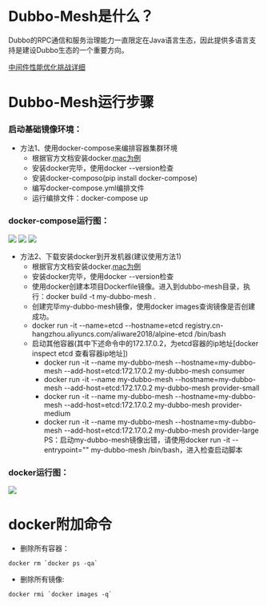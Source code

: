 # Dubbo-Mesh是什么？
Dubbo的RPC通信和服务治理能力一直限定在Java语言生态，因此提供多语言支持是建设Dubbo生态的一个重要方向。

[中间件性能优化挑战详细](https://tianchi.aliyun.com/markets/tianchi/aliware2018contest)


# Dubbo-Mesh运行步骤
### 启动基础镜像环境：
* 方法1、使用docker-compose来编排容器集群环境
    * 根据官方文档安装docker.[mac为例](https://docs.docker.com/docker-for-mac/)
    * 安装docker完毕，使用docker --version检查
    * 安装docker-composo(pip install docker-compose)
    * 编写docker-compose.yml编排文件
    * 运行编排文件：docker-compose up
### docker-compose运行图：
![](https://raw.githubusercontent.com/tantexian/dubbo-mesh/dev/static/imgs/docker-compose-run-1.png)
![](https://raw.githubusercontent.com/tantexian/dubbo-mesh/dev/static/imgs/docker-compose-run-2.png)
![](https://raw.githubusercontent.com/tantexian/dubbo-mesh/dev/static/imgs/docker-compose-run-3.png)


* 方法2、下载安装docker到开发机器(建议使用方法1)
    * 根据官方文档安装docker.[mac为例](https://docs.docker.com/docker-for-mac/)
    * 安装docker完毕，使用docker --version检查
    * 使用docker创建本项目Dockerfile镜像。进入到dubbo-mesh目录，执行：docker build -t my-dubbo-mesh .
    * 创建完毕my-dubbo-mesh镜像，使用docker images查询镜像是否创建成功。
    * docker run -it --name=etcd --hostname=etcd registry.cn-hangzhou.aliyuncs.com/aliware2018/alpine-etcd /bin/bash
    * 启动其他容器(其中下述命令中的172.17.0.2，为etcd容器的ip地址[docker inspect etcd 查看容器ip地址])
        * docker run -it --name my-dubbo-mesh --hostname=my-dubbo-mesh --add-host=etcd:172.17.0.2 my-dubbo-mesh consumer
        * docker run -it --name my-dubbo-mesh --hostname=my-dubbo-mesh --add-host=etcd:172.17.0.2 my-dubbo-mesh provider-small
        * docker run -it --name my-dubbo-mesh --hostname=my-dubbo-mesh --add-host=etcd:172.17.0.2 my-dubbo-mesh provider-medium
        * docker run -it --name my-dubbo-mesh --hostname=my-dubbo-mesh --add-host=etcd:172.17.0.2 my-dubbo-mesh provider-large
    PS：启动my-dubbo-mesh镜像出错，请使用docker run -it --entrypoint="" my-dubbo-mesh /bin/bash，进入检查启动脚本

### docker运行图：
![](https://raw.githubusercontent.com/tantexian/dubbo-mesh/dev/static/imgs/docker-run.png)

















































# docker附加命令
* 删除所有容器：
```
docker rm `docker ps -qa`
```
* 删除所有镜像:
```
docker rmi `docker images -q`
```
